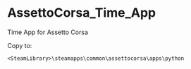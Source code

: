 # AssettoCorsa_Time_App
Time App for Assetto Corsa

Copy to:

`<SteamLibrary>\steamapps\common\assettocorsa\apps\python`
